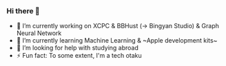 ### Hi there 👋

- 🔭 I’m currently working on XCPC & BBHust (-> Bingyan Studio) & Graph Neural Network
- 🌱 I’m currently learning Machine Learning & ~Apple development kits~
- 🤔 I’m looking for help with studying abroad
- ⚡ Fun fact: To some extent, I'm a tech otaku
<!-- - 💬 Ask me about ... -->
<!-- - 📫 How to reach me: ... -->
<!-- - 😄 Pronouns: ... -->
<!-- - 👯 I’m looking to collaborate on ... -->
